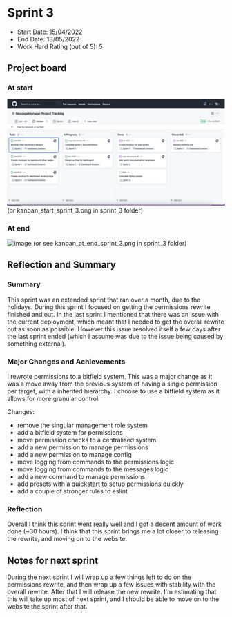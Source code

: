 # Sprint 3

- Start Date: 15/04/2022
- End Date: 18/05/2022
- Work Hard Rating (out of 5): 5

## Project board

### At start

![image](https://github.com/message-manager-discord/nzqa-documents/blob/11d87e57e6847e27de61ccc3531d9d21aae9e164/sprint_1/kanban_end_sprint_1.png)
(or kanban_start_sprint_3.png in sprint_3 folder)

### At end

![image](https://user-images.githubusercontent.com/52091960/168931702-5df6a234-4321-4f1c-b595-3dc02a1907cb.png)
(or see kanban_at_end_sprint_3.png in sprint_3 folder)

## Reflection and Summary

### Summary

This sprint was an extended sprint that ran over a month, due to the holidays. During this sprint I focused on getting the permissions rewrite finished and out. In the last sprint I mentioned that there was an issue with the current deployment, which meant that I needed to get the overall rewrite out as soon as possible. However this issue resolved itself a few days after the last sprint ended (which I assume was due to the issue being caused by something external).

### Major Changes and Achievements

I rewrote permissions to a bitfield system.
This was a major change as it was a move away from the previous system of having a single permission per target, with a inherited hierarchy.
I choose to use a bitfield system as it allows for more granular control.

Changes:

- remove the singular management role system
- add a bitfield system for permissions
- move permission checks to a centralised system
- add a new permission to manage permissions
- add a new permission to manage config
- move logging from commands to the permissions logic
- move logging from commands to the messages logic
- add a new command to manage permissions
- add presets with a quickstart to setup permissions quickly
- add a couple of stronger rules to eslint

### Reflection

Overall I think this sprint went really well and I got a decent amount of work done (~30 hours). I think that this sprint brings me a lot closer to releasing the rewrite, and moving on to the website.

## Notes for next sprint

During the next sprint I will wrap up a few things left to do on the permissions rewrite, and then wrap up a few issues with stability with the overall rewrite. After that I will release the new rewrite.
I'm estimating that this will take up most of next sprint, and I should be able to move on to the website the sprint after that.
